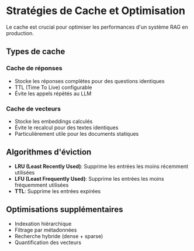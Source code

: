 # Stratégies de Cache et Optimisation

Le cache est crucial pour optimiser les performances d'un système RAG en production.

## Types de cache

### Cache de réponses
- Stocke les réponses complètes pour des questions identiques
- TTL (Time To Live) configurable
- Évite les appels répétés au LLM

### Cache de vecteurs
- Stocke les embeddings calculés
- Évite le recalcul pour des textes identiques
- Particulièrement utile pour les documents statiques

## Algorithmes d'éviction

- **LRU (Least Recently Used)**: Supprime les entrées les moins récemment utilisées
- **LFU (Least Frequently Used)**: Supprime les entrées les moins fréquemment utilisées
- **TTL**: Supprime les entrées expirées

## Optimisations supplémentaires

- Indexation hiérarchique
- Filtrage par métadonnées
- Recherche hybride (dense + sparse)
- Quantification des vecteurs

